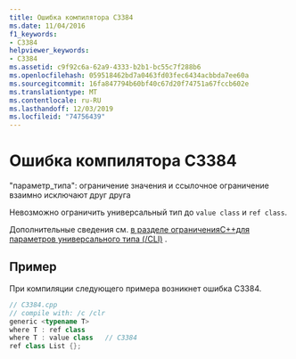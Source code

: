 ```yaml
---
title: Ошибка компилятора C3384
ms.date: 11/04/2016
f1_keywords:
- C3384
helpviewer_keywords:
- C3384
ms.assetid: c9f92c6a-62a9-4333-b2b1-bc55c7f288b6
ms.openlocfilehash: 059518462bd7a0463fd03fec6434acbbda7ee60a
ms.sourcegitcommit: 16fa847794b60bf40c67d20f74751a67fccb602e
ms.translationtype: MT
ms.contentlocale: ru-RU
ms.lasthandoff: 12/03/2019
ms.locfileid: "74756439"
---
```

# <a name="compiler-error-c3384"></a>Ошибка компилятора C3384

"параметр_типа": ограничение значения и ссылочное ограничение взаимно исключают друг друга

Невозможно ограничить универсальный тип до `value class` и `ref class`.

Дополнительные сведения см. [в разделе ограниченияC++для параметров универсального типа (/CLI)](../../extensions/constraints-on-generic-type-parameters-cpp-cli.md) .

## <a name="example"></a>Пример

При компиляции следующего примера возникнет ошибка C3384.

```cpp
// C3384.cpp
// compile with: /c /clr
generic <typename T>
where T : ref class
where T : value class   // C3384
ref class List {};
```

